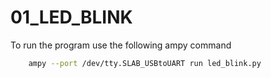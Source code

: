 # 01_LED_BLINK
To run the program use the following ampy command


```bash
    ampy --port /dev/tty.SLAB_USBtoUART run led_blink.py
```